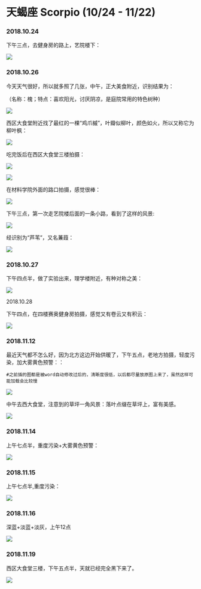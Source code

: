 # 天蝎座 Scorpio \(10/24 - 11/22\)

### 2018.10.24

下午三点，去健身房的路上，艺院楼下：

![](../.gitbook/assets/12.jpg)

### 2018.10.26

今天天气很好，所以就多照了几张，中午，正大美食附近，识别结果为：

（名称：槐；特点：喜欢阳光，讨厌阴凉，是庭院常用的特色树种）

![](../.gitbook/assets/11.jpg)

西区大食堂附近找了最红的一棵“鸡爪槭”，叶瓣似柳叶，颜色如火，所以又称它为柳叶枫：

![](../.gitbook/assets/9.jpg)

吃完饭后在西区大食堂三楼拍摄：

![](../.gitbook/assets/8.jpg)

![](../.gitbook/assets/7.jpg)

在材料学院外面的路口拍摄，感觉很棒：

![](../.gitbook/assets/5.jpg)

下午三点，第一次走艺院楼后面的一条小路，看到了这样的风景:

![](../.gitbook/assets/4%20%281%29.jpg)

经识别为“芦苇”，又名蒹葭：

![](../.gitbook/assets/3.jpg)

### 2018.10.27

下午四点半，做了实验出来，理学楼附近，有种对称之美：

![](../.gitbook/assets/2%20%281%29.jpg)

2018.10.28

下午四点，在四楼赛奥健身房拍摄，感觉又有卷云又有积云：

![](../.gitbook/assets/1.jpg)

### 2018.11.12

最近天气都不怎么好，因为北方这边开始供暖了，下午五点，老地方拍摄，轻度污染，加大雾黄色预警：：

`#之前插的图都是被word自动修改过后的，清晰度很低，以后都尽量放原图上来了，虽然这样可能加载会比较慢`

![](../.gitbook/assets/1%20%282%29.jpg)

中午去西大食堂，注意到的草坪一角风景：落叶点缀在草坪上，富有美感。

![](../.gitbook/assets/2%20%282%29.jpg)

### 2018.11.14

上午七点半，重度污染+大雾黄色预警：

![](../.gitbook/assets/3%20%281%29.jpg)

### 2018.11.15

上午七点半,重度污染：

![](../.gitbook/assets/4.jpg)

### 2018.11.16

深蓝+淡蓝+淡灰，上午12点

![](https://bdn.135editor.com/files/users/232/2320002/201901/9ck4W2pN_c8XP.jpg)

### 2018.11.19

西区大食堂三楼，下午五点半，天就已经完全黑下来了。

![](../.gitbook/assets/2%20%283%29.jpg)


